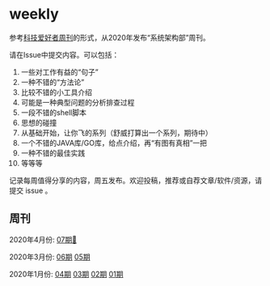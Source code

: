 # weekly

参考[科技爱好者周刊](https://github.com/ruanyf/weekly)的形式，从2020年发布“系统架构部”周刊。

请在Issue中提交内容。可以包括：

1. 一些对工作有益的“句子”
1. 一种不错的“方法论”
1. 比较不错的小工具介绍
1. 可能是一种典型问题的分析排查过程
1. 一段不错的shell脚本
1. 思想的碰撞
1. 从基础开始，让你飞的系列（舒威打算出一个系列，期待中）
1. 一个不错的JAVA库/GO库，给点介绍，再“有图有真相”一把
1. 一种不错的最佳实践
1. 等等等

记录每周值得分享的内容，周五发布。欢迎投稿，推荐或自荐文章/软件/资源，请提交 issue 。

## 周刊

2020年4月份: [07期🔆](202007.md)

2020年3月份: [06期](202006.md) [05期](202005.md)

2020年1月份: [04期](202004.md) [03期](202003.md) [02期](202002.md)  [01期](202001.md)
